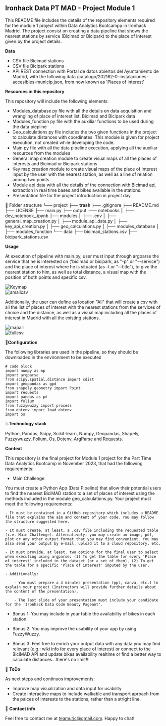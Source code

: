 ## **Ironhack Data PT MAD - Project Module 1**

This README file includes the details of the repository elements required for the module 1 project within Data Analytics Bootcampp in Ironhack Madrid.
The project consist on creating a data pipeline that shows the nearest stations by service (Bicimad or Bicipark) to the place of interest given by the project details. 

**Data**

- CSV file Bicimad stations
- CSV file Bicipark stations
- API REST connection with Portal de datos abiertos del Ayuntamiento de Madrid, with the following data /catalogo/202162-0-instalaciones-accesibles-municip.json, from now known as 'Places of interest'

**Resources in this repository**

This repository will include the following elements: 

- Modules_database py file with all the details on data acquisition and wrangling of place of interest list, Bicimad and Bicipark data
- Modules_function py file with the auxiliar functions to be used during the data piepline
- Geo_calculations py file includes the two given functions in the project to calculate distances with coordinates. This module is given for project execution, not created while developing the code.
- Main py file with all the data pipeline execution, applying all the auxiliar resources from the modules 
- General map creation module to create visual maps of all the places of interests and Bicimad or Bicipark stations
- Key map creation module to create visual maps of the place of interest input by the user with the nearest station, as well as a line of relation among two points
- Module api data with all the details of the connection with Bicimad api, extraction in real time bases and bikes available in the stations.
- Presentation file for the project introduction in project day

📁 Folder structure
└── project
    ├── __trash__
    ├── .gitignore
    ├── README.md
    ├── LICENSE
    ├── main.py
    ├── output
    ├── notebooks
    │   ├── dev_notebook_.ipynb
    ├── modules
    │   ├── .env
    │   ├── general_map_creation.py
    │   ├── module_api_data.py
    │   ├── key_api_creation.py
    │   ├── geo_calculations.py
    │   ├── modules_database
    │   ├── modules_function
    └── data
        ├── bicimad_stations.csv
        ├── bicipark_stations.csv

**Usage**

At execution of pipeline with main.py, user must input through argparse the service that he is interested on ('bicimad or bicipark, as "-p" or "--service") and the place of interest where he is situated (as -t or "--title"), to give the nearest station to him, as well as total distance, a visual map with the position of both points and specific csv.

![Keymap](Documents/Keymap.png)  
![smallcsv](Documents/smallcsv.png)  

Additionally, the user can define as location "All" that will create a csv with all the list of places of interest with the nearest stations from the services of choice and the distance, as well as a visual map including all the places of interest in Madrid with all the existing stations.

![mapall](Documents/mapall.png)  
![fullcsv](Documents/fullcsv.png)  


🔧**Configuration**

The following libraries are used in the pipeline, so they should be downloaded in the environment to be executed

```
# code block
import numpy as np
import argparse
from scipy.spatial.distance import cdist
import geopandas as gpd
from shapely.geometry import Point
import requests
import pandas as pd 
import folium 
from fuzzywuzzy import process
from dotenv import load_dotenv
import os
```

💥**Technology stack**

Python, Pandas, Scipy, Scikit-learn, Numpy, Geopandas, Shapely, Fuzzywuzzy, Folium, Os, Dotenv, ArgParse and Requests.

**Context**

This repository is the final project for Module 1 project for the Part Time Data Analytics Bootcamp in November 2023, that had the following requirements: 

- Main Challenge:

You must create a Python App (Data Pipeline) that allow their potential users to find the nearest BiciMAD station to a set of places of interest using the methods included in the module geo_calculations.py.
Your project must meet the following requirements:

    - It must be contained in a GitHub repository which includes a README file that explains the aim and content of your code. You may follow the structure suggested here.

    - It must create, at least, a .csv file including the requested table (i.e. Main Challenge). Alternatively, you may create an image, pdf, plot or any other output format that you may find convenient. You may also send your output by e-mail, upload it to a cloud repository, etc.

    - It must provide, at least, two options for the final user to select when executing using argparse: (1) To get the table for every 'Place of interest' included in the dataset (or a set of them), (2) To get the table for a specific 'Place of interest' imputed by the user.

    - Additionally:

        - You must prepare a 4 minutes presentation (ppt, canva, etc.) to explain your project (Instructors will provide further details about the content of the presentation).

        - The last slide of your presentation must include your candidate for the 'Ironhack Data Code Beauty Pageant'.

- Bonus 1:
You may include in your table the availability of bikes in each station.

- Bonus 2:
You may improve the usability of your app by using FuzzyWuzzy.

- Bonus 3:
Feel free to enrich your output data with any data you may find relevant (e.g.: wiki info for every place of interest) or connect to the BiciMAD API and update bikes availability realtime or find a better way to calculate distances...there's no limit!!!

💩 **ToDo**

As next steps and continuos improvements: 

- Improve map visualization and data input for usability 
- Create interactive maps to include walkable and transport aproach from the palces of interests to the stations, rather than a stright line.


💌 **Contact info**

Feel free to contact me at teamurjc@gmail.com. Happy to chat!
